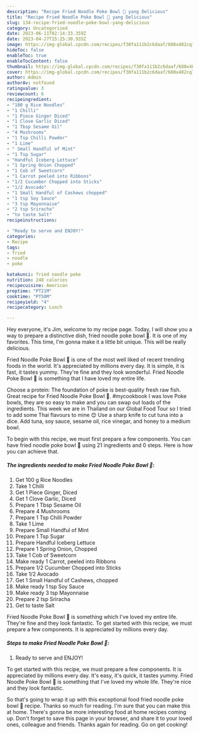 ```yaml
---
description: "Recipe Fried Noodle Poke Bowl 🍲 yang Delicious"
title: "Recipe Fried Noodle Poke Bowl 🍲 yang Delicious"
slug: 134-recipe-fried-noodle-poke-bowl-yang-delicious
category: Uncategorized
date: 2023-06-11T02:14:33.359Z
date: 2023-04-27T15:25:30.935Z
image: https://img-global.cpcdn.com/recipes/f30fa111b2c6daaf/680x482cq70/fried-noodle-poke-bowl-recipe-main-photo.jpg
hideToc: false
enableToc: true
enableTocContent: false
thumbnail: https://img-global.cpcdn.com/recipes/f30fa111b2c6daaf/680x482cq70/fried-noodle-poke-bowl-recipe-main-photo.jpg
cover: https://img-global.cpcdn.com/recipes/f30fa111b2c6daaf/680x482cq70/fried-noodle-poke-bowl-recipe-main-photo.jpg
author: Admin
authorAv: notfound
ratingvalue: 3
reviewcount: 6
recipeingredient:
- "100 g Rice Noodles"
- "1 Chilli"
- "1 Piece Ginger Diced"
- "1 Clove Garlic Diced"
- "1 Tbsp Sesame Oil"
- "4 Mushrooms"
- "1 Tsp Chilli Powder"
- "1 Lime"
- " Small Handful of Mint"
- "1 Tsp Sugar"
- "Handful Iceberg Lettuce"
- "1 Spring Onion Chopped"
- "1 Cob of Sweetcorn"
- "1 Carrot peeled into Ribbons"
- "1/2 Cucumber Chopped into Sticks"
- "1/2 Avocado"
- "1 Small Handful of Cashews chopped"
- "1 tsp Soy Sauce"
- "3 tsp Mayonnaise"
- "2 tsp Sriracha"
- "to taste Salt"
recipeinstructions:

- "Ready to serve and ENJOY!"
categories:
- Recipe
tags:
- fried
- noodle
- poke

katakunci: fried noodle poke 
nutrition: 248 calories
recipecuisine: American
preptime: "PT21M"
cooktime: "PT50M"
recipeyield: "4"
recipecategory: Lunch

---
```



Hey everyone, it's Jim, welcome to my recipe page. Today, I will show you a way to prepare a distinctive dish, fried noodle poke bowl 🍲. It is one of my favorites. This time, I'm gonna make it a little bit unique. This will be really delicious.

Fried Noodle Poke Bowl 🍲 is one of the most well liked of recent trending foods in the world. It's appreciated by millions every day. It is simple, it is fast, it tastes yummy. They're fine and they look wonderful. Fried Noodle Poke Bowl 🍲 is something that I have loved my entire life.

Choose a protein: The foundation of poke is best-quality fresh raw fish. Great recipe for Fried Noodle Poke Bowl 🍲. #mycookbook I was love Poke bowls, they are so easy to make and you can swap out loads of the ingredients. This week we are in Thailand on our Global Food Tour so I tried to add some Thai flavours to mine 😊 Use a sharp knife to cut tuna into a dice. Add tuna, soy sauce, sesame oil, rice vinegar, and honey to a medium bowl.


To begin with this recipe, we must first prepare a few components. You can have fried noodle poke bowl 🍲 using 21 ingredients and 0 steps. Here is how you can achieve that.

<!--inarticleads1-->

##### The ingredients needed to make Fried Noodle Poke Bowl 🍲:

1. Get 100 g Rice Noodles
1. Take 1 Chilli
1. Get 1 Piece Ginger, Diced
1. Get 1 Clove Garlic, Diced
1. Prepare 1 Tbsp Sesame Oil
1. Prepare 4 Mushrooms
1. Prepare 1 Tsp Chilli Powder
1. Take 1 Lime
1. Prepare  Small Handful of Mint
1. Prepare 1 Tsp Sugar
1. Prepare Handful Iceberg Lettuce
1. Prepare 1 Spring Onion, Chopped
1. Take 1 Cob of Sweetcorn
1. Make ready 1 Carrot, peeled into Ribbons
1. Prepare 1/2 Cucumber Chopped into Sticks
1. Take 1/2 Avocado
1. Get 1 Small Handful of Cashews, chopped
1. Make ready 1 tsp Soy Sauce
1. Make ready 3 tsp Mayonnaise
1. Prepare 2 tsp Sriracha
1. Get to taste Salt


Fried Noodle Poke Bowl 🍲 is something which I&#39;ve loved my entire life. They&#39;re fine and they look fantastic. To get started with this recipe, we must prepare a few components. It is appreciated by millions every day. 

<!--inarticleads2-->

##### Steps to make Fried Noodle Poke Bowl 🍲:


1. Ready to serve and ENJOY!

To get started with this recipe, we must prepare a few components. It is appreciated by millions every day. It&#39;s easy, it&#39;s quick, it tastes yummy. Fried Noodle Poke Bowl 🍲 is something that I&#39;ve loved my whole life. They&#39;re nice and they look fantastic. 

So that's going to wrap it up with this exceptional food fried noodle poke bowl 🍲 recipe. Thanks so much for reading. I'm sure that you can make this at home. There's gonna be more interesting food at home recipes coming up. Don't forget to save this page in your browser, and share it to your loved ones, colleague and friends. Thanks again for reading. Go on get cooking!
